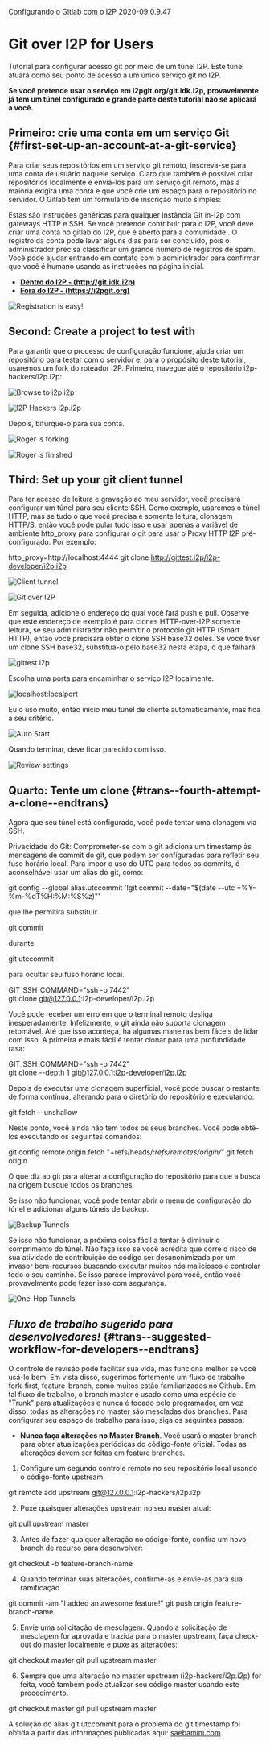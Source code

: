  Configurando o
Gitlab com o I2P 2020-09 0.9.47 

# Git over I2P for Users

Tutorial para configurar acesso git por meio de um túnel I2P. Este túnel
atuará como seu ponto de acesso a um único serviço git no I2P.

**Se você pretende usar o serviço em i2pgit.org/git.idk.i2p,
provavelmente já tem um túnel configurado e grande parte deste tutorial
não se aplicará a você.**

## Primeiro: crie uma conta em um serviço Git {#first-set-up-an-account-at-a-git-service}

Para criar seus repositórios em um serviço git remoto, inscreva-se para
uma conta de usuário naquele serviço. Claro que também é possível criar
repositórios localmente e enviá-los para um serviço git remoto, mas a
maioria exigirá uma conta e que você crie um espaço para o repositório
no servidor. O Gitlab tem um formulário de inscrição muito simples:

Estas são instruções genéricas para qualquer instância Git in-i2p com
gateways HTTP e SSH. Se você pretende contribuir para o I2P, você deve
criar uma conta no gitlab do I2P, que é aberto para a comunidade . O
registro da conta pode levar alguns dias para ser concluído, pois o
administrador precisa classificar um grande número de registros de spam.
Você pode ajudar entrando em contato com o administrador para confirmar
que você é humano usando as instruções na página inicial.

- **[Dentro do I2P - (http://git.idk.i2p)](http://git.idk.i2p)**
- **[Fora do I2P - (https://i2pgit.org)](https://i2pgit.org)**

![Registration is easy!](/_static/images/git/register.png)

## Second: Create a project to test with

Para garantir que o processo de configuração funcione, ajuda criar um
repositório para testar com o servidor e, para o propósito deste
tutorial, usaremos um fork do roteador I2P. Primeiro, navegue até o
repositório i2p-hackers/i2p.i2p:

![Browse to i2p.i2p](/_static/images/git/explore.png)

![I2P Hackers i2p.i2p](/_static/images/git/i2p.png)

Depois, bifurque-o para sua conta.

![Roger is forking](/_static/images/git/fork.png)

![Roger is finished](/_static/images/git/forked.png)

## Third: Set up your git client tunnel

Para ter acesso de leitura e gravação ao meu servidor, você precisará
configurar um túnel para seu cliente SSH. Como exemplo, usaremos o túnel
HTTP, mas se tudo o que você precisa é somente leitura, clonagem HTTP/S,
então você pode pular tudo isso e usar apenas a variável de ambiente
http_proxy para configurar o git para usar o Proxy HTTP I2P
pré-configurado. Por exemplo:

 http_proxy=http://localhost:4444 git clone http://gittest.i2p/i2p-developer/i2p.i2p

![Client tunnel](/_static/images/git/wizard1.png)

![Git over I2P](/_static/images/git/wizard2.png)

Em seguida, adicione o endereço do qual você fará push e pull. Observe
que este endereço de exemplo é para clones HTTP-over-I2P somente
leitura, se seu administrador não permitir o protocolo git HTTP (Smart
HTTP), então você precisará obter o clone SSH base32 deles. Se você
tiver um clone SSH base32, substitua-o pelo base32 nesta etapa, o que
falhará.

![gittest.i2p](/_static/images/git/wizard3.png)

Escolha uma porta para encaminhar o serviço I2P localmente.

![localhost:localport](/_static/images/git/wizard4.png)

Eu o uso muito, então inicio meu túnel de cliente automaticamente, mas
fica a seu critério.

![Auto Start](/_static/images/git/wizard5.png)

Quando terminar, deve ficar parecido com isso.

![Review settings](/_static/images/git/wizard6.png)

## Quarto: Tente um clone {#trans--fourth-attempt-a-clone--endtrans}

Agora que seu túnel está configurado, você pode tentar uma clonagem via
SSH.

Privacidade do Git: Comprometer-se com o git adiciona um timestamp às
mensagens de commit do git, que podem ser configuradas para refletir seu
fuso horário local. Para impor o uso do UTC para todos os commits, é
aconselhável usar um alias do git, como:

 git config --global alias.utccommit '!git commit --date="$(date --utc +%Y-%m-%dT%H:%M:%S%z)"'

que lhe permitirá substituir

 git commit

durante

 git utccommit

para ocultar seu fuso horário local.

 GIT_SSH_COMMAND="ssh -p 7442" \
 git clone git@127.0.0.1:i2p-developer/i2p.i2p

Você pode receber um erro em que o terminal remoto desliga
inesperadamente. Infelizmente, o git ainda não suporta clonagem
retomável. Até que isso aconteça, há algumas maneiras bem fáceis de
lidar com isso. A primeira e mais fácil é tentar clonar para uma
profundidade rasa:

 GIT_SSH_COMMAND="ssh -p 7442" \
 git clone --depth 1 git@127.0.0.1:i2p-developer/i2p.i2p

Depois de executar uma clonagem superficial, você pode buscar o restante
de forma contínua, alterando para o diretório do repositório e
executando:

 git fetch --unshallow

Neste ponto, você ainda não tem todos os seus branches. Você pode
obtê-los executando os seguintes comandos:

 git config remote.origin.fetch "+refs/heads/*:refs/remotes/origin/*"
 git fetch origin

O que diz ao git para alterar a configuração do repositório para que a
busca na origem busque todos os branches.

Se isso não funcionar, você pode tentar abrir o menu de configuração do
túnel e adicionar alguns túneis de backup.

![Backup Tunnels](/_static/images/git/tweak2.png)

Se isso não funcionar, a próxima coisa fácil a tentar é diminuir o
comprimento do túnel. Não faça isso se você acredita que corre o risco
de sua atividade de contribuição de código ser desanonimizada por um
invasor bem-recursos buscando executar muitos nós maliciosos e controlar
todo o seu caminho. Se isso parece improvável para você, então você
provavelmente pode fazer isso com segurança.

![One-Hop Tunnels](/_static/images/git/tweak1.png)

## *Fluxo de trabalho sugerido para desenvolvedores!* {#trans--suggested-workflow-for-developers--endtrans}

O controle de revisão pode facilitar sua vida, mas funciona melhor se
você usá-lo bem! Em vista disso, sugerimos fortemente um fluxo de
trabalho fork-first, feature-branch, como muitos estão familiarizados no
Github. Em tal fluxo de trabalho, o branch master é usado como uma
espécie de "Trunk" para atualizações e nunca é tocado pelo programador,
em vez disso, todas as alterações no master são mescladas dos branches.
Para configurar seu espaço de trabalho para isso, siga os seguintes
passos:

- **Nunca faça alterações no Master Branch**. Você usará o master
 branch para obter atualizações periódicas do código-fonte oficial.
 Todas as alterações devem ser feitas em feature branches.

1. Configure um segundo controle remoto no seu repositório local usando
 o código-fonte upstream.

 git remote add upstream git@127.0.0.1:i2p-hackers/i2p.i2p

2. Puxe quaisquer alterações upstream no seu master atual:

 git pull upstream master

3. Antes de fazer qualquer alteração no código-fonte, confira um novo
 branch de recurso para desenvolver:

 git checkout -b feature-branch-name

4. Quando terminar suas alterações, confirme-as e envie-as para sua
 ramificação

 git commit -am "I added an awesome feature!"
 git push origin feature-branch-name

5. Envie uma solicitação de mesclagem. Quando a solicitação de
 mesclagem for aprovada e trazida para o master upstream, faça
 check-out do master localmente e puxe as alterações:

 git checkout master
 git pull upstream master

6. Sempre que uma alteração no master upstream (i2p-hackers/i2p.i2p)
 for feita, você também pode atualizar seu código master usando este
 procedimento.

 git checkout master
 git pull upstream master

A solução do alias git utccommit para o problema do git timestamp foi
obtida a partir das informações publicadas aqui:
[saebamini.com](https://saebamini.com/Git-commit-with-UTC-timestamp-ignore-local-timezone/).


